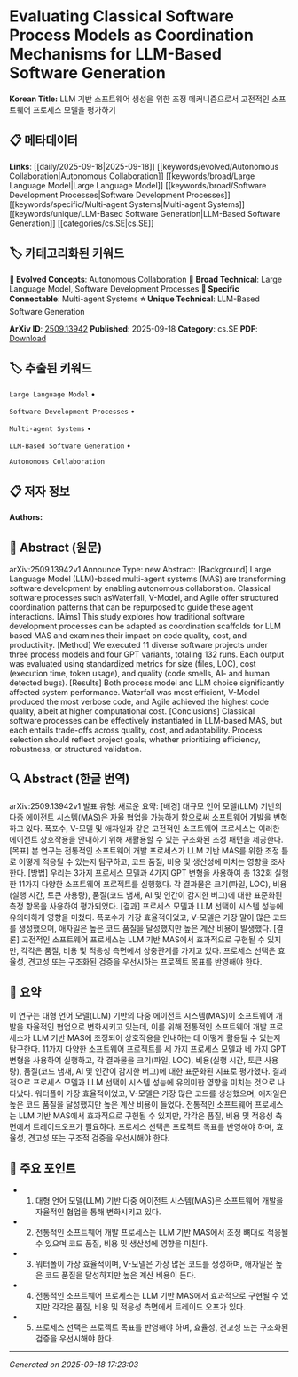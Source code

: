 
# Evaluating Classical Software Process Models as Coordination Mechanisms for LLM-Based Software Generation

**Korean Title:** LLM 기반 소프트웨어 생성을 위한 조정 메커니즘으로서 고전적인 소프트웨어 프로세스 모델을 평가하기

## 📋 메타데이터

**Links**: [[daily/2025-09-18|2025-09-18]] [[keywords/evolved/Autonomous Collaboration|Autonomous Collaboration]] [[keywords/broad/Large Language Model|Large Language Model]] [[keywords/broad/Software Development Processes|Software Development Processes]] [[keywords/specific/Multi-agent Systems|Multi-agent Systems]] [[keywords/unique/LLM-Based Software Generation|LLM-Based Software Generation]] [[categories/cs.SE|cs.SE]]

## 🏷️ 카테고리화된 키워드
**🚀 Evolved Concepts**: Autonomous Collaboration
**🔬 Broad Technical**: Large Language Model, Software Development Processes
**🔗 Specific Connectable**: Multi-agent Systems
**⭐ Unique Technical**: LLM-Based Software Generation

**ArXiv ID**: [2509.13942](https://arxiv.org/abs/2509.13942)
**Published**: 2025-09-18
**Category**: cs.SE
**PDF**: [Download](https://arxiv.org/pdf/2509.13942.pdf)


## 🏷️ 추출된 키워드



`Large Language Model` • 

`Software Development Processes` • 

`Multi-agent Systems` • 

`LLM-Based Software Generation` • 

`Autonomous Collaboration`



## 📋 저자 정보

**Authors:** 

## 📄 Abstract (원문)

arXiv:2509.13942v1 Announce Type: new 
Abstract: [Background] Large Language Model (LLM)-based multi-agent systems (MAS) are transforming software development by enabling autonomous collaboration. Classical software processes such asWaterfall, V-Model, and Agile offer structured coordination patterns that can be repurposed to guide these agent interactions. [Aims] This study explores how traditional software development processes can be adapted as coordination scaffolds for LLM based MAS and examines their impact on code quality, cost, and productivity. [Method] We executed 11 diverse software projects under three process models and four GPT variants, totaling 132 runs. Each output was evaluated using standardized metrics for size (files, LOC), cost (execution time, token usage), and quality (code smells, AI- and human detected bugs). [Results] Both process model and LLM choice significantly affected system performance. Waterfall was most efficient, V-Model produced the most verbose code, and Agile achieved the highest code quality, albeit at higher computational cost. [Conclusions] Classical software processes can be effectively instantiated in LLM-based MAS, but each entails trade-offs across quality, cost, and adaptability. Process selection should reflect project goals, whether prioritizing efficiency, robustness, or structured validation.

## 🔍 Abstract (한글 번역)

arXiv:2509.13942v1 발표 유형: 새로운
요약: [배경] 대규모 언어 모델(LLM) 기반의 다중 에이전트 시스템(MAS)은 자율 협업을 가능하게 함으로써 소프트웨어 개발을 변혁하고 있다. 폭포수, V-모델 및 애자일과 같은 고전적인 소프트웨어 프로세스는 이러한 에이전트 상호작용을 안내하기 위해 재활용할 수 있는 구조화된 조정 패턴을 제공한다. [목표] 본 연구는 전통적인 소프트웨어 개발 프로세스가 LLM 기반 MAS를 위한 조정 틀로 어떻게 적응될 수 있는지 탐구하고, 코드 품질, 비용 및 생산성에 미치는 영향을 조사한다. [방법] 우리는 3가지 프로세스 모델과 4가지 GPT 변형을 사용하여 총 132회 실행한 11가지 다양한 소프트웨어 프로젝트를 실행했다. 각 결과물은 크기(파일, LOC), 비용(실행 시간, 토큰 사용량), 품질(코드 냄새, AI 및 인간이 감지한 버그)에 대한 표준화된 측정 항목을 사용하여 평가되었다. [결과] 프로세스 모델과 LLM 선택이 시스템 성능에 유의미하게 영향을 미쳤다. 폭포수가 가장 효율적이었고, V-모델은 가장 말이 많은 코드를 생성했으며, 애자일은 높은 코드 품질을 달성했지만 높은 계산 비용이 발생했다. [결론] 고전적인 소프트웨어 프로세스는 LLM 기반 MAS에서 효과적으로 구현될 수 있지만, 각각은 품질, 비용 및 적응성 측면에서 상충관계를 가지고 있다. 프로세스 선택은 효율성, 견고성 또는 구조화된 검증을 우선시하는 프로젝트 목표를 반영해야 한다.

## 📝 요약

이 연구는 대형 언어 모델(LLM) 기반의 다중 에이전트 시스템(MAS)이 소프트웨어 개발을 자율적인 협업으로 변화시키고 있는데, 이를 위해 전통적인 소프트웨어 개발 프로세스가 LLM 기반 MAS에 조정되어 상호작용을 안내하는 데 어떻게 활용될 수 있는지 탐구한다. 11가지 다양한 소프트웨어 프로젝트를 세 가지 프로세스 모델과 네 가지 GPT 변형을 사용하여 실행하고, 각 결과물을 크기(파일, LOC), 비용(실행 시간, 토큰 사용량), 품질(코드 냄새, AI 및 인간이 감지한 버그)에 대한 표준화된 지표로 평가했다. 결과적으로 프로세스 모델과 LLM 선택이 시스템 성능에 유의미한 영향을 미치는 것으로 나타났다. 워터폴이 가장 효율적이었고, V-모델은 가장 많은 코드를 생성했으며, 애자일은 높은 코드 품질을 달성했지만 높은 계산 비용이 들었다. 전통적인 소프트웨어 프로세스는 LLM 기반 MAS에서 효과적으로 구현될 수 있지만, 각각은 품질, 비용 및 적응성 측면에서 트레이드오프가 필요하다. 프로세스 선택은 프로젝트 목표를 반영해야 하며, 효율성, 견고성 또는 구조적 검증을 우선시해야 한다.

## 🎯 주요 포인트


- 1. 대형 언어 모델(LLM) 기반 다중 에이전트 시스템(MAS)은 소프트웨어 개발을 자율적인 협업을 통해 변화시키고 있다.

- 2. 전통적인 소프트웨어 개발 프로세스는 LLM 기반 MAS에서 조정 뼈대로 적응될 수 있으며 코드 품질, 비용 및 생산성에 영향을 미친다.

- 3. 워터폴이 가장 효율적이며, V-모델은 가장 많은 코드를 생성하며, 애자일은 높은 코드 품질을 달성하지만 높은 계산 비용이 든다.

- 4. 전통적인 소프트웨어 프로세스는 LLM 기반 MAS에서 효과적으로 구현될 수 있지만 각각은 품질, 비용 및 적응성 측면에서 트레이드 오프가 있다.

- 5. 프로세스 선택은 프로젝트 목표를 반영해야 하며, 효율성, 견고성 또는 구조화된 검증을 우선시해야 한다.


---

*Generated on 2025-09-18 17:23:03*